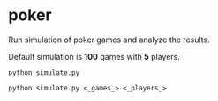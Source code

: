 # poker

Run simulation of poker games and analyze the results.

Default simulation is **100** games with **5** players.

`python simulate.py`

`python simulate.py <_games_> <_players_>`